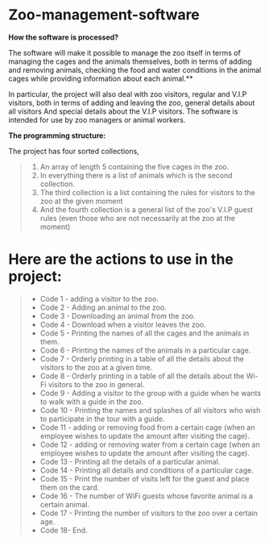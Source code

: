 # Zoo-management-software

**How the software is processed?**

The software will make it possible to manage the zoo itself in terms of managing the cages and the animals themselves, both in terms of adding and removing animals, checking the food and water conditions in the animal cages while providing information about each animal.**

In particular, the project will also deal with zoo visitors, regular and V.I.P visitors, both in terms of adding and leaving the zoo, general details about all visitors And special details about the V.I.P visitors.
The software is intended for use by zoo managers or animal workers.

 **The programming structure:**
 
 The project has four sorted collections,

> 1. An array of length 5 containing the five cages in the zoo.
> 2. In everything there is a list of animals which is the second collection.
> 3. The third collection is a list containing the rules for visitors to the zoo at the given moment
> 4. And the fourth collection is a general list of the zoo's V.I.P guest rules (even those who are not necessarily at the zoo at the moment)


# Here are the actions to use in the project:

> * Code 1 - adding a visitor to the zoo.
> * Code 2 - Adding an animal to the zoo.
> * Code 3 - Downloading an animal from the zoo.
> * Code 4 - Download when a visitor leaves the zoo.
> * Code 5 - Printing the names of all the cages and the animals in them.
> * Code 6 - Printing the names of the animals in a particular cage.
> * Code 7 - Orderly printing in a table of all the details about the visitors to the zoo at a given time.
> * Code 8 - Orderly printing in a table of all the details about the Wi- Fi visitors to the zoo in general.
> * Code 9 - Adding a visitor to the group with a guide when he wants to walk with a guide in the zoo.
> * Code 10 - Printing the names and splashes of all visitors who wish to participate in the tour with a guide.
> * Code 11 - adding or removing food from a certain cage (when an employee wishes to update the amount after visiting the cage).
> * Code 12 - adding or removing water from a certain cage (when an employee wishes to update the amount after visiting the cage).
> * Code 13 - Printing all the details of a particular animal.
> * Code 14 - Printing all details and conditions of a particular cage.
> * Code 15 - Print the number of visits left for the guest and place them on the card.
> * Code 16 - The number of WiFi guests whose favorite animal is a certain animal.
> * Code 17 - Printing the number of visitors to the zoo over a certain age.
> * Code 18- End.
